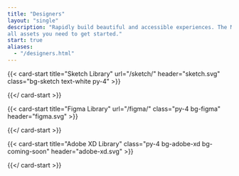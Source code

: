 ```yaml
---
title: "Designers"
layout: "single"
description: "Rapidly build beautiful and accessible experiences. The Modus kit contains
all assets you need to get started."
start: true
aliases:
  - "/designers.html"
---
```


<div class="row">

{{< card-start title="Sketch Library" url="/sketch/" header="sketch.svg" class="bg-sketch text-white py-4" >}}

{{</ card-start >}}

{{< card-start title="Figma Library" url="/figma/" class="py-4 bg-figma" header="figma.svg" >}}

{{</ card-start >}}

{{< card-start title="Adobe XD Library" class="py-4 bg-adobe-xd bg-coming-soon" header="adobe-xd.svg" >}}

{{</ card-start >}}

</div>

